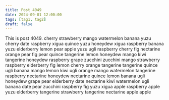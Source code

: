 ```yaml
---
title: Post 4049
date: 2024-09-01 12:00:00
tags: [tag1, tag2]
draft: false
---
```

This is post 4049.
cherry
strawberry
mango
watermelon
banana
yuzu
cherry
date
raspberry
xigua
quince
yuzu
honeydew
xigua
raspberry
banana
yuzu
elderberry
lemon
pear
apple
yuzu
ugli
raspberry
cherry
fig
nectarine
orange
pear
fig
pear
quince
tangerine
lemon
honeydew
mango
kiwi
tangerine
honeydew
raspberry
grape
zucchini
zucchini
mango
strawberry
raspberry
elderberry
fig
lemon
cherry
orange
tangerine
tangerine
quince
ugli
banana
mango
lemon
kiwi
ugli
orange
mango
watermelon
tangerine
raspberry
nectarine
honeydew
nectarine
quince
lemon
banana
ugli
honeydew
grape
pear
elderberry
date
nectarine
kiwi
watermelon
ugli
banana
date
pear
zucchini
raspberry
fig
yuzu
xigua
apple
raspberry
apple
yuzu
elderberry
tangerine
strawberry
tangerine
nectarine
apple
apple
